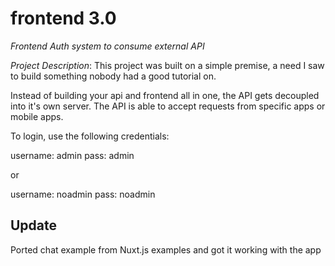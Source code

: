 # frontend 3.0
_Frontend Auth system to consume external API_

_Project Description_:
This project was built on a simple premise, a need I saw to build something nobody had a good tutorial on.

Instead of building your api and frontend all in one, the API gets decoupled into it's own server.
The API is able to accept requests from specific apps or mobile apps.

To login, use the following credentials:

username: admin
pass: admin

or

username: noadmin
pass: noadmin


## Update
Ported chat example from Nuxt.js examples and got it working with the app
